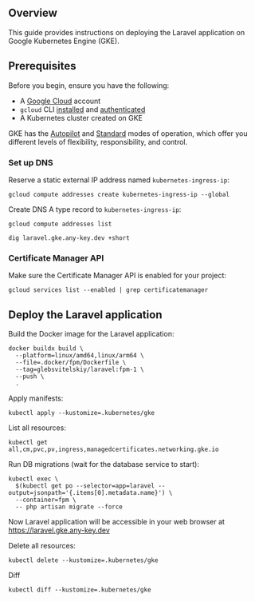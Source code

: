 ## Overview
This guide provides instructions on deploying the Laravel application on Google Kubernetes Engine (GKE).

## Prerequisites
Before you begin, ensure you have the following:
- A [Google Cloud](https://console.cloud.google.com/) account
- `gcloud` CLI [installed](https://cloud.google.com/sdk/docs/install) and [authenticated](https://cloud.google.com/sdk/docs/initializing)
- A Kubernetes cluster created on GKE
 
GKE has the [Autopilot](https://cloud.google.com/kubernetes-engine/docs/how-to/creating-an-autopilot-cluster) and [Standard](https://cloud.google.com/kubernetes-engine/docs/how-to/creating-a-zonal-cluster) modes of operation, which offer you different levels of flexibility, responsibility, and control.

### Set up DNS
Reserve a static external IP address named `kubernetes-ingress-ip`:
```shell
gcloud compute addresses create kubernetes-ingress-ip --global
```

Create DNS A type record to `kubernetes-ingress-ip`:
```shell
gcloud compute addresses list
```
```shell
dig laravel.gke.any-key.dev +short
```

### Certificate Manager API
Make sure the Certificate Manager API is enabled for your project:
```shell
gcloud services list --enabled | grep certificatemanager
```

## Deploy the Laravel application
Build the Docker image for the Laravel application:
```shell
docker buildx build \
  --platform=linux/amd64,linux/arm64 \
  --file=.docker/fpm/Dockerfile \
  --tag=glebsvitelskiy/laravel:fpm-1 \
  --push \
  .
```

Apply manifests:
```shell
kubectl apply --kustomize=.kubernetes/gke
```

List all resources:
```shell
kubectl get all,cm,pvc,pv,ingress,managedcertificates.networking.gke.io
```

Run DB migrations (wait for the database service to start):
```shell
kubectl exec \
  $(kubectl get po --selector=app=laravel --output=jsonpath='{.items[0].metadata.name}') \
  --container=fpm \
  -- php artisan migrate --force
```

Now Laravel application will be accessible in your web browser at https://laravel.gke.any-key.dev

Delete all resources:
```shell
kubectl delete --kustomize=.kubernetes/gke
```

Diff
```shell
kubectl diff --kustomize=.kubernetes/gke
```
